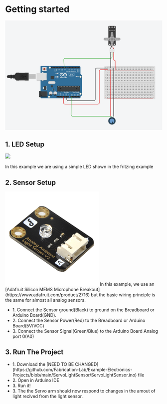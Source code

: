 
# Getting started
<img src="https://github.com/Fabrication-Lab/Example-Electronics-Projects/blob/main/ServoLightSensor/Servo%20Light%20Sensor%20Circuit%20Diagram.png" style="width:800px;height:auto;">

## 1. LED Setup
<img src="https://cdn.shopify.com/s/files/1/2311/3697/products/sg92r-digital-micro-servo-carbon-fiberglass-gear-arm-set-motors-towerpro-cool-components-615_800x600.jpg" style="width:300px;height:auto;">

In this example we are using a simple LED shown in the fritzing example

## 2. Sensor Setup

<img src="https://raw.githubusercontent.com/DFRobot/DFRobotMediaWikiImage/master/Image/DFR0026.JPG" style="width:300px;height:auto;">
In this example, we use an [Adafruit Silicon MEMS Microphone Breakout](https://www.adafruit.com/product/2716) but the basic wiring principle is the same for almost all analog sensors. 



 <ul>
  <li>1. Connect the Sensor ground(Black) to ground on the Breadboard or Arduino Board(GND).</li>
  <li>2. Connect the Sensor Power(Red) to the Breadboard or Arduino Board(5V/VCC) </li>
  <li>3. Connect the Sensor Signal(Green/Blue) to the Arduino Board Analog port 0(A0)</li>
</ul> 

## 3. Run The Project

 <ul>
  <li>1. Download the [NEED TO BE CHANGED](https://github.com/Fabrication-Lab/Example-Electronics-Projects/blob/main/ServoLightSensor/ServoLightSensor.ino)  file</li>
  <li>2. Open in Arduino IDE</li>
  <li>3. Run it!</li>
  <li>3. The the Servo arm should now respond to changes in the amout of light recived from the light sensor.</li>
</ul> 






